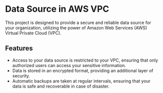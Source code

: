 # Data Source in AWS VPC

This project is designed to provide a secure and reliable data source for your organization, utilizing the power of Amazon Web Services (AWS) Virtual Private Cloud (VPC).

## Features
- Access to your data source is restricted to your VPC, ensuring that only authorized users can access your sensitive information.
- Data is stored in an encrypted format, providing an additional layer of security.
- Automatic backups are taken at regular intervals, ensuring that your data is safe and recoverable in case of disaster.
